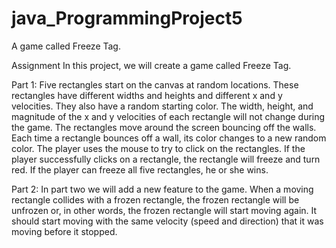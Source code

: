 # java_ProgrammingProject5
A game called Freeze Tag.


Assignment
In this project, we will create a game called Freeze Tag.


Part 1:
Five rectangles start on the canvas at random locations. These rectangles have different widths and heights and different x and y velocities. They also have a random starting color. The width, height, and magnitude of the x and y velocities of each rectangle will not change during the game.
The rectangles move around the screen bouncing off the walls. Each time a rectangle bounces off a wall, its color changes to a new random color. The player uses the mouse to try to click on the rectangles. If the player successfully clicks on a rectangle, the rectangle will freeze and turn red. If the player can freeze all five rectangles, he or she wins.


Part 2:
In part two we will add a new feature to the game. When a moving rectangle collides with a frozen rectangle, the frozen rectangle will be unfrozen or, in other words, the frozen rectangle will start moving again. It should start moving with the same velocity (speed and direction) that it was moving before it stopped.




